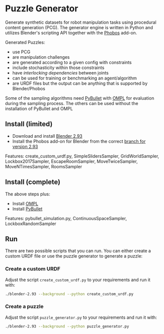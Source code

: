 # Puzzle Generator
Generate synthetic datasets for robot manipulation tasks using procedural content generation (PCG).
The generator engine is written in Python and utilizes Blender's scripting API together with the
[Phobos](https://github.com/dfki-ric/phobos/tree/blender2.9)
add-on.

Generated Puzzles:
* use PCG
* are manipulation challenges
* are generated according to a given config with constraints
* include stochasticity within those constraints
* have _interlocking dependencies_ between joints
* can be used for training or benchmarking an agent/algorithm
* are URDF files but the output can be anything that is supported by Blender/Phobos

Some of the sampling algorithms need
[PyBullet](https://github.com/bulletphysics/bullet3)
with
[OMPL](https://ompl.kavrakilab.org/core/installation.html)
for evaluation during the sampling process.
The others can be used without the installation of PyBullet and OMPL


## Install (limited)
- Download and install [Blender 2.93](https://www.blender.org/download)
- Install the Phobos add-on for Blender from the correct [branch for version 2.93](https://github.com/dfki-ric/phobos/tree/blender2.9)

Features: create_custom_urdf.py, SimpleSlidersSampler, GridWorldSampler, Lockbox2017Sampler, EscapeRoomSampler, MoveTwiceSampler, MoveNTimesSampler, RoomsSampler


## Install (complete)
The above steps plus:
- Install [OMPL](https://ompl.kavrakilab.org/core/installation.html)
- Install [PyBullet](https://github.com/bulletphysics/bullet3)

Features: pybullet_simulation.py, ContinuousSpaceSampler, LockboxRandomSampler


## Run
There are two possible scripts that you can run. You can either create a custom URDF file or use the puzzle generator to generate a puzzle:


### Create a custom URDF
Adjust the script ```create_custom_urdf.py``` to your requirements and run it with:

```bash
./blender-2.93 --background --python create_custom_urdf.py
```

### Create a puzzle
Adjust the script ```puzzle_generator.py``` to your requirements and run it with:

```bash
./blender-2.93 --background --python puzzle_generator.py
```

